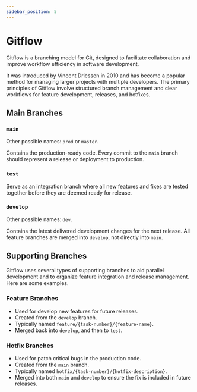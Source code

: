 ```yaml
---
sidebar_position: 5
---
```


# Gitflow

Gitflow is a branching model for Git, designed to facilitate collaboration and
improve workflow efficiency in software development.

It was introduced by Vincent Driessen in 2010 and has become a popular method
for managing larger projects with multiple developers. The primary principles of
Gitflow involve structured branch management and clear workflows for feature
development, releases, and hotfixes.

## Main Branches

### `main`

Other possible names: `prod` or `master`.

Contains the production-ready code. Every commit to the `main` branch should
represent a release or deployment to production.

### `test`

Serve as an integration branch where all new features and fixes are tested
together before they are deemed ready for release.

### `develop`

Other possible names: `dev`.

Contains the latest delivered development changes for the next release. All
feature branches are merged into `develop`, not directly into `main`.

## Supporting Branches

Gitflow uses several types of supporting branches to aid parallel development
and to organize feature integration and release management. Here are some examples.

### Feature Branches

- Used for develop new features for future releases.
- Created from the `develop` branch.
- Typically named `feature/{task-number}/{feature-name}`.
- Merged back into `develop`, and then to `test`.

### Hotfix Branches

- Used for patch critical bugs in the production code.
- Created from the `main` branch.
- Typically named `hotfix/{task-number}/{hotfix-description}`.
- Merged into both `main` and `develop` to ensure the fix is included in future
  releases.
